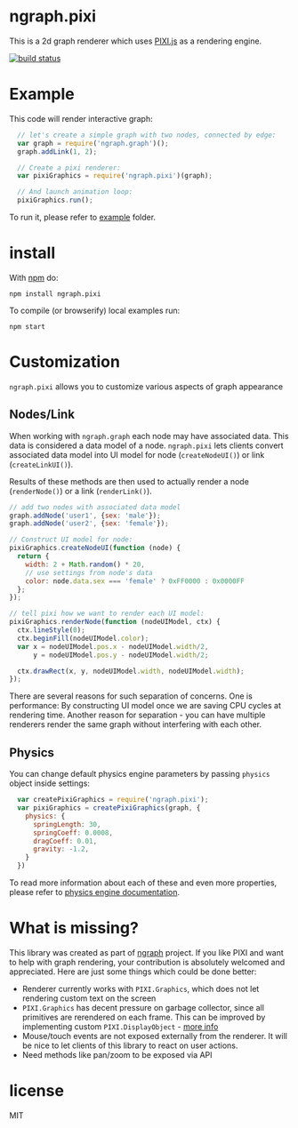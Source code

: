 # ngraph.pixi

This is a 2d graph renderer which uses [PIXI.js](https://github.com/GoodBoyDigital/pixi.js)
as a rendering engine.

[![build status](https://secure.travis-ci.org/anvaka/ngraph.pixi.png)](http://travis-ci.org/anvaka/ngraph.pixi)

# Example

This code will render interactive graph:

``` js
  // let's create a simple graph with two nodes, connected by edge:
  var graph = require('ngraph.graph')();
  graph.addLink(1, 2);

  // Create a pixi renderer:
  var pixiGraphics = require('ngraph.pixi')(graph);

  // And launch animation loop:
  pixiGraphics.run();
```

To run it, please refer to [example](./example/) folder.

# install

With [npm](https://npmjs.org) do:

```
npm install ngraph.pixi
```

To compile (or browserify) local examples run:

```
npm start
```

# Customization

`ngraph.pixi` allows you to customize various aspects of graph appearance

## Nodes/Link

When working with `ngraph.graph` each node may have associated data. This data
is considered a data model of a node. `ngraph.pixi` lets clients convert associated
data model into UI model for node (`createNodeUI()`) or link (`createLinkUI()`).

Results of these methods are then used to actually render a node (`renderNode()`)
or a link (`renderLink()`).

``` js
// add two nodes with associated data model
graph.addNode('user1', {sex: 'male'});
graph.addNode('user2', {sex: 'female'});

// Construct UI model for node:
pixiGraphics.createNodeUI(function (node) {
  return {
    width: 2 + Math.random() * 20,
    // use settings from node's data
    color: node.data.sex === 'female' ? 0xFF0000 : 0x0000FF
  };
});

// tell pixi how we want to render each UI model:
pixiGraphics.renderNode(function (nodeUIModel, ctx) {
  ctx.lineStyle(0);
  ctx.beginFill(nodeUIModel.color);
  var x = nodeUIModel.pos.x - nodeUIModel.width/2,
      y = nodeUIModel.pos.y - nodeUIModel.width/2;

  ctx.drawRect(x, y, nodeUIModel.width, nodeUIModel.width);
});
```

There are several reasons for such separation of concerns. One is performance: By
constructing UI model once we are saving CPU cycles at rendering time. Another reason
for separation - you can have multiple renderers render the same graph without
interfering with each other.

## Physics

You can change default physics engine parameters by passing `physics` object inside
settings:

``` js
  var createPixiGraphics = require('ngraph.pixi');
  var pixiGraphics = createPixiGraphics(graph, {
    physics: {
      springLength: 30,
      springCoeff: 0.0008,
      dragCoeff: 0.01,
      gravity: -1.2,
    }
  })
```

To read more information about each of these and even more properties, please
refer to [physics engine documentation](https://github.com/anvaka/ngraph.physics.simulator/blob/b674df18e3b64c2ec86ef1a298736b5879eafe01/index.js#L15-L49).

# What is missing?

This library was created as part of [ngraph](https://github.com/anvaka/ngraph)
project. If you like PIXI and want to help with graph rendering, your 
contribution is absolutely welcomed and appreciated. Here are just some things which
could be done better:

* Renderer currently works with `PIXI.Graphics`, which does not let rendering
custom text on the screen
* `PIXI.Graphics` has decent pressure on garbage collector, since all primitives
are rerendered on each frame. This can be improved by implementing custom `PIXI.DisplayObject` - 
[more info](https://github.com/GoodBoyDigital/pixi.js/issues/479#issuecomment-31973283)
* Mouse/touch events are not exposed externally from the renderer. It will be
nice to let clients of this library to react on user actions.
* Need methods like pan/zoom to be exposed via API

# license

MIT
